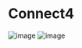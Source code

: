 # Connect4
![image](https://user-images.githubusercontent.com/26101774/65402443-33249300-dd83-11e9-9ab9-b69349a00396.png)
![image](https://user-images.githubusercontent.com/26101774/65367444-a644d280-dbe6-11e9-8b95-4dad58b4d833.png)

